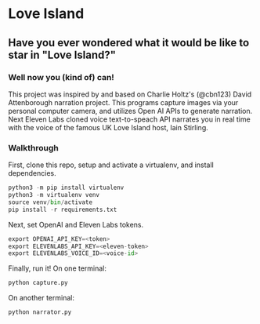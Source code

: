 # Love Island

## Have you ever wondered what it would be like to star in "Love Island?"
### Well now you (kind of) can!

This project was inspired by and based on Charlie Holtz's (@cbn123) David Attenborough narration project.
This programs capture images via your personal computer camera, and utilizes Open AI APIs to
generate narration. Next Eleven Labs cloned voice text-to-speach API narrates you in real time with the voice of
the famous UK Love Island host, Iain Stirling.

### Walkthrough 
First, clone this repo, setup and activate a virtualenv, and install dependencies.

```python
python3 -m pip install virtualenv
python3 -m virtualenv venv
source venv/bin/activate
pip install -r requirements.txt
```

Next, set OpenAI and Eleven Labs tokens.

```python
export OPENAI_API_KEY=<token>
export ELEVENLABS_API_KEY=<eleven-token>
export ELEVENLABS_VOICE_ID=<voice-id>
```

Finally, run it! On one terminal:

```python
python capture.py
```

On another terminal:

```python
python narrator.py
```
